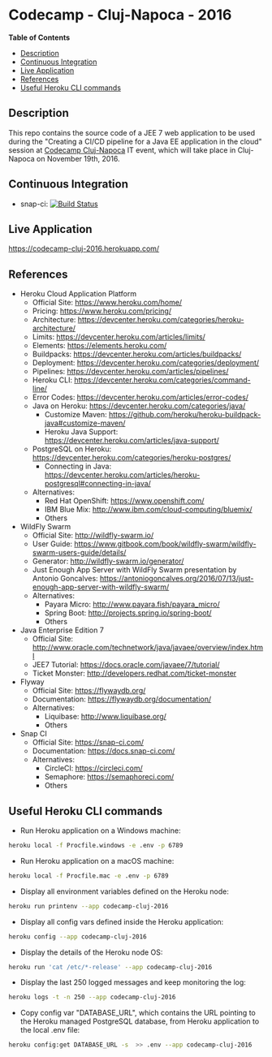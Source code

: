 # Codecamp - Cluj-Napoca - 2016
**Table of Contents**  
- [Description](#description)  
- [Continuous Integration](#ci)  
- [Live Application](#live-application)  
- [References](#references)  
- [Useful Heroku CLI commands](#heroku-cli-commands)  

<a name="description">Description</a>
--
This repo contains the source code of a JEE 7 web application to be used during the "Creating a CI/CD pipeline for a Java EE application in the cloud" session at [Codecamp Cluj-Napoca](http://cluj.codecamp.ro/) IT event, which will take place in Cluj-Napoca on November 19th, 2016.  

<a name="ci">Continuous Integration</a>
--
* snap-ci: [![Build Status](https://snap-ci.com/satrapu/codecamp-cluj-2016/branch/master/build_image)](https://snap-ci.com/satrapu/codecamp-cluj-2016/branch/master)

<a name="live-application">Live Application</a>
-- 
https://codecamp-cluj-2016.herokuapp.com/

<a name="references">References</a>
--
* Heroku Cloud Application Platform
  * Official Site: https://www.heroku.com/home/
  * Pricing: https://www.heroku.com/pricing/
  * Architecture: https://devcenter.heroku.com/categories/heroku-architecture/
  * Limits: https://devcenter.heroku.com/articles/limits/
  * Elements: https://elements.heroku.com/
  * Buildpacks: https://devcenter.heroku.com/articles/buildpacks/
  * Deployment: https://devcenter.heroku.com/categories/deployment/
  * Pipelines: https://devcenter.heroku.com/articles/pipelines/
  * Heroku CLI: https://devcenter.heroku.com/categories/command-line/
  * Error Codes: https://devcenter.heroku.com/articles/error-codes/
  * Java on Heroku: https://devcenter.heroku.com/categories/java/
    * Customize Maven: https://github.com/heroku/heroku-buildpack-java#customize-maven/
    * Heroku Java Support: https://devcenter.heroku.com/articles/java-support/  
  * PostgreSQL on Heroku: https://devcenter.heroku.com/categories/heroku-postgres/
    * Connecting in Java: https://devcenter.heroku.com/articles/heroku-postgresql#connecting-in-java/
  * Alternatives:
    * Red Hat OpenShift: https://www.openshift.com/  
    * IBM Blue Mix: http://www.ibm.com/cloud-computing/bluemix/
    * Others
* WildFly Swarm
    * Official Site: http://wildfly-swarm.io/
    * User Guide: https://www.gitbook.com/book/wildfly-swarm/wildfly-swarm-users-guide/details/
    * Generator: http://wildfly-swarm.io/generator/
    * Just Enough App Server with WildFly Swarm presentation by Antonio Goncalves: https://antoniogoncalves.org/2016/07/13/just-enough-app-server-with-wildfly-swarm/
    * Alternatives:
      * Payara Micro: http://www.payara.fish/payara_micro/
      * Spring Boot: http://projects.spring.io/spring-boot/
      * Others
* Java Enterprise Edition 7
  * Official Site: http://www.oracle.com/technetwork/java/javaee/overview/index.html
  * JEE7 Tutorial: https://docs.oracle.com/javaee/7/tutorial/
  * Ticket Monster: http://developers.redhat.com/ticket-monster
* Flyway
    * Official Site: https://flywaydb.org/
    * Documentation: https://flywaydb.org/documentation/
    * Alternatives:
        * Liquibase: http://www.liquibase.org/
        * Others
* Snap CI
    * Official Site: https://snap-ci.com/
    * Documentation: https://docs.snap-ci.com/
    * Alternatives:
        * CircleCI: https://circleci.com/
        * Semaphore: https://semaphoreci.com/
        * Others
        
<a name="heroku-cli-commands">Useful Heroku CLI commands</a>
--
* Run Heroku application on a Windows machine:
```bash
heroku local -f Procfile.windows -e .env -p 6789
```

* Run Heroku application on a macOS machine:
```bash
heroku local -f Procfile.mac -e .env -p 6789
```

* Display all environment variables defined on the Heroku node:
```bash
heroku run printenv --app codecamp-cluj-2016
```

* Display all config vars defined inside the Heroku application:
```bash
heroku config --app codecamp-cluj-2016
```

* Display the details of the Heroku node OS:
```bash
heroku run 'cat /etc/*-release' --app codecamp-cluj-2016
```

* Display the last 250 logged messages and keep monitoring the log:
```bash
heroku logs -t -n 250 --app codecamp-cluj-2016
```

* Copy config var "DATABASE_URL", which contains the URL pointing to the Heroku managed PostgreSQL database, from Heroku application to the local .env file:
```bash
heroku config:get DATABASE_URL -s  >> .env --app codecamp-cluj-2016
```
